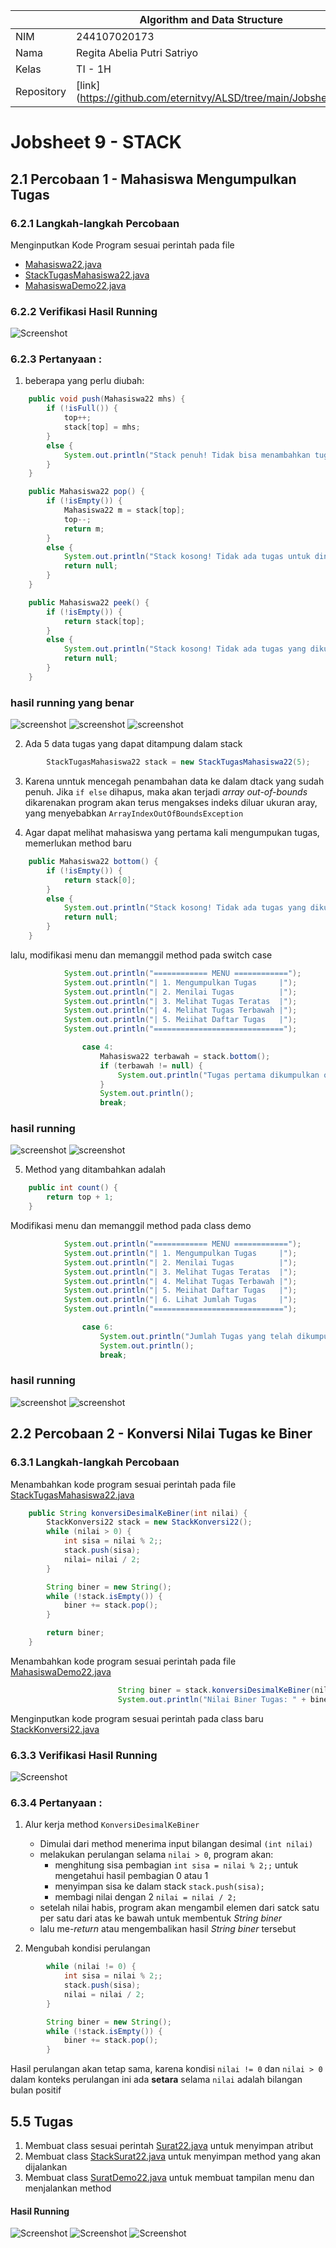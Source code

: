 |  | Algorithm and Data Structure |
|--|--|
| NIM |  244107020173|
| Nama |  Regita Abelia Putri Satriyo |
| Kelas | TI - 1H |
| Repository | [link] (https://github.com/eternitvy/ALSD/tree/main/Jobsheet9) |
  

# Jobsheet 9 - STACK
  

## 2.1 Percobaan 1 - Mahasiswa Mengumpulkan Tugas

### 6.2.1 Langkah-langkah Percobaan

Menginputkan Kode Program sesuai perintah pada file 
- [Mahasiswa22.java](./sc_code/Mahasiswa22.java)
- [StackTugasMahasiswa22.java](./sc_code/StackTugasMahasiswa22.java)
- [MahasiswaDemo22.java](./sc_code/MahasiswaMemo22.java)


### 6.2.2 Verifikasi Hasil Running

![Screenshot](img/verifikasiP1.png)

### 6.2.3 Pertanyaan :

1. beberapa yang perlu diubah:
```java
    public void push(Mahasiswa22 mhs) {
        if (!isFull()) {
            top++;
            stack[top] = mhs;
        }
        else {
            System.out.println("Stack penuh! Tidak bisa menambahkan tugas lagi.");
        }
    }
```
```java
    public Mahasiswa22 pop() {
        if (!isEmpty()) {
            Mahasiswa22 m = stack[top];
            top--;
            return m;
        }
        else {
            System.out.println("Stack kosong! Tidak ada tugas untuk dinilai.");
            return null;
        }
    }
```
```java
    public Mahasiswa22 peek() {
        if (!isEmpty()) {
            return stack[top];
        }
        else {
            System.out.println("Stack kosong! Tidak ada tugas yang dikumpulkan.");
            return null;
        }
    }
```

### hasil running yang benar
![screenshot](img/soal1.png)
![screenshot](img/soall1.png)
![screenshot](img/soalll1.png)

2. Ada 5 data tugas yang dapat ditampung dalam stack
```java
        StackTugasMahasiswa22 stack = new StackTugasMahasiswa22(5);
```

3. Karena unntuk mencegah penambahan data ke dalam dtack yang sudah penuh. Jika `if else` dihapus, maka akan terjadi _array out-of-bounds_ dikarenakan program akan terus mengakses indeks diluar ukuran aray, yang menyebabkan `ArrayIndexOutOfBoundsException`

4. Agar dapat melihat mahasiswa yang pertama kali mengumpukan tugas, memerlukan method baru
``` java
    public Mahasiswa22 bottom() {
        if (!isEmpty()) {
            return stack[0];
        }
        else {
            System.out.println("Stack kosong! Tidak ada tugas yang dikumpulkan.");
            return null;
        }
    }
```

lalu, modifikasi menu dan memanggil method pada switch case
```java
            System.out.println("============ MENU ============");
            System.out.println("| 1. Mengumpulkan Tugas     |");
            System.out.println("| 2. Menilai Tugas          |");
            System.out.println("| 3. Melihat Tugas Teratas  |");
            System.out.println("| 4. Melihat Tugas Terbawah |");
            System.out.println("| 5. Meiihat Daftar Tugas   |");
            System.out.println("=============================");
```
```java
                case 4:
                    Mahasiswa22 terbawah = stack.bottom();
                    if (terbawah != null) {
                        System.out.println("Tugas pertama dikumpulkan oleh " + terbawah.nama);
                    }
                    System.out.println();
                    break;
```

### hasil running
![screenshot](img/inputanpertanyaan.png)
![screenshot](img/case4.png)

5. Method yang ditambahkan adalah
```java
    public int count() {
        return top + 1;
    }
```

Modifikasi menu dan memanggil method pada class demo
```java
            System.out.println("============ MENU ============");
            System.out.println("| 1. Mengumpulkan Tugas     |");
            System.out.println("| 2. Menilai Tugas          |");
            System.out.println("| 3. Melihat Tugas Teratas  |");
            System.out.println("| 4. Melihat Tugas Terbawah |");
            System.out.println("| 5. Meiihat Daftar Tugas   |");
            System.out.println("| 6. Lihat Jumlah Tugas     |");
            System.out.println("=============================");
```
``` java
                case 6:
                    System.out.println("Jumlah Tugas yang telah dikumpulkan: " + stack.count());
                    System.out.println();
                    break;
```

### hasil running
![screenshot](img/inputanpertanyaan.png)
![screenshot](img/case6.png)

## 2.2 Percobaan 2 - Konversi Nilai Tugas ke Biner

### 6.3.1 Langkah-langkah Percobaan

Menambahkan kode program sesuai perintah pada file [StackTugasMahasiswa22.java](./sc_code/StackTugasMahasiswa.java)
```java
    public String konversiDesimalKeBiner(int nilai) {
        StackKonversi22 stack = new StackKonversi22();
        while (nilai > 0) {
            int sisa = nilai % 2;;
            stack.push(sisa);
            nilai= nilai / 2;
        }

        String biner = new String();
        while (!stack.isEmpty()) {
            biner += stack.pop();
        }

        return biner;
    }
```

Menambahkan kode program sesuai perintah pada file [MahasiswaDemo22.java](./sc_code/MahasiswaDemo22.java)
```java
                        String biner = stack.konversiDesimalKeBiner(nilai);
                        System.out.println("Nilai Biner Tugas: " + biner);
```

Menginputkan kode program sesuai perintah pada class baru [StackKonversi22.java](./sc_code/StackKonversi22)

### 6.3.3 Verifikasi Hasil Running

![Screenshot](img/verifikasiP2.png)

### 6.3.4 Pertanyaan :

1. Alur kerja method `KonversiDesimalKeBiner`
    - Dimulai dari method menerima input bilangan desimal `(int nilai)`
    - melakukan perulangan selama `nilai > 0`, program akan:
        - menghitung sisa pembagian `int sisa = nilai % 2;;` untuk mengetahui hasil pembagian 0 atau 1
        - menyimpan sisa ke dalam stack `stack.push(sisa);`
        - membagi nilai dengan 2 `nilai = nilai / 2;`
    - setelah nilai habis, program akan mengambil elemen dari satck satu per satu dari atas ke bawah untuk membentuk _String biner_
    - lalu me-_return_ atau mengembalikan hasil _String biner_ tersebut

2. Mengubah kondisi perulangan
```java
        while (nilai != 0) {
            int sisa = nilai % 2;;
            stack.push(sisa);
            nilai = nilai / 2;
        }

        String biner = new String();
        while (!stack.isEmpty()) {
            biner += stack.pop();
        }
```
Hasil perulangan akan tetap sama, karena kondisi `nilai != 0` dan `nilai > 0` dalam konteks perulangan ini ada **setara** selama `nilai` adalah bilangan bulan positif

## 5.5 Tugas

1. Membuat class sesuai perintah [Surat22.java](./sc_code/Surat22.java) untuk menyimpan atribut
2. Membuat class [StackSurat22.java](./sc_code/StackSurat22.java) untuk menyimpan method yang akan dijalankan
3. Membuat class [SuratDemo22.java](./sc_code/SuratDemo22.java) untuk membuat tampilan menu dan menjalankan method

#### Hasil Running

![Screenshot](img/tugas.png)
![Screenshot](img/tugass.png)
![Screenshot](img/tugasss.png)